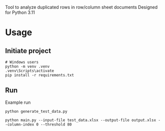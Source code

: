 Tool to analyze duplicated rows in row/column sheet documents
Designed for Python 3.11

# Usage

## Initiate project

```
# Windows users
python -m venv .venv
.venv\Scripts\activate
pip install -r requirements.txt
```

## Run

Example run
```
python generate_test_data.py

python main.py --input-file test_data.xlsx --output-file output.xlsx --column-index 0 --threshold 80
```